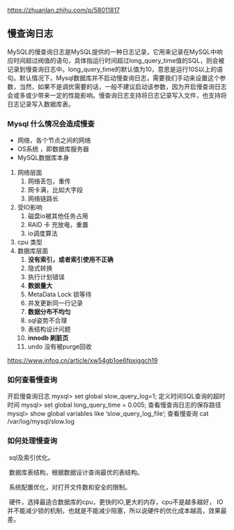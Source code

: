 https://zhuanlan.zhihu.com/p/58011817



## 慢查询日志

 MySQL的慢查询日志是MySQL提供的一种日志记录，它用来记录在MySQL中响应时间超过阀值的语句，具体指运行时间超过long_query_time值的SQL，则会被记录到慢查询日志中。long_query_time的默认值为10，意思是运行10S以上的语句。默认情况下，Mysql数据库并不启动慢查询日志，需要我们手动来设置这个参数，当然，如果不是调优需要的话，一般不建议启动该参数，因为开启慢查询日志会或多或少带来一定的性能影响。慢查询日志支持将日志记录写入文件，也支持将日志记录写入数据库表。

### Mysql 什么情况会造成慢查

- 网络，各个节点之间的网络
- OS系统 ，即数据库服务器
- MySQL数据库本身

1. 网络层面
   1. 网络丢包，重传
   2. 网卡满，比如大字段
   3. 网络链路长
2. 受IO影响
   1. 磁盘io被其他任务占用
   2. RAID 卡 充放电，重置
   3. io调度算法
3. cpu 类型
4. 数据库层面
   1. **没有索引，或者索引使用不正确**
   2. 隐式转换
   3. 执行计划错误
   4. **数据量大**
   5. MetaData Lock 锁等待
   6. 并发更新同一行记录
   7. **数据分布不均匀**
   8. sql姿势不合理
   9. 表结构设计问题
   10. **innodb 刷脏页**
   11. undo 没有被purge回收

https://www.infoq.cn/article/xw54gb1oe6fpxiggch19



### 如何查看慢查询

开启慢查询日志
mysql> set global slow_query_log=1;
定义时间SQL查询的超时时间
mysql> set global long_query_time = 0.005;
查看慢查询日志的保存路径
mysql> show global variables like ‘slow_query_log_file’;
查看慢查询
cat /var/log/mysql/slow.log

### 如何处理慢查询

​       sql及索引优化。 

​       数据库表结构，根据数据设计查询最优的表结构。

​      系统配置优化，对打开文件数和安全的限制。 

​      硬件，选择最适合数据库的cpu，更快的IO,更大的内存，cpu不是越多越好， IO并不能减少锁的机制，也就是不能减少阻塞，所以说硬件的优化成本越高，效果最差。